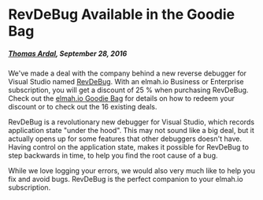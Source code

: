 # RevDeBug Available in the Goodie Bag##### [Thomas Ardal](http://elmah.io/about/), September 28, 2016We've made a deal with the company behind a new reverse debugger for Visual Studio named [RevDeBug](https://www.revdebug.com/). With an elmah.io Business or Enterprise subscription, you will get a discount of 25 % when purchasing RevDeBug. Check out the [elmah.io Goodie Bag](https://elmah.io/goodiebag) for details on how to redeem your discount or to check out the 16 existing deals.RevDeBug is a revolutionary new debugger for Visual Studio, which records application state "under the hood". This may not sound like a big deal, but it actually opens up for some features that other debuggers doesn't have. Having control on the application state, makes it possible for RevDeBug to step backwards in time, to help you find the root cause of a bug.While we love logging your errors, we would also very much like to help you fix and avoid bugs. RevDeBug is the perfect companion to your elmah.io subscription.